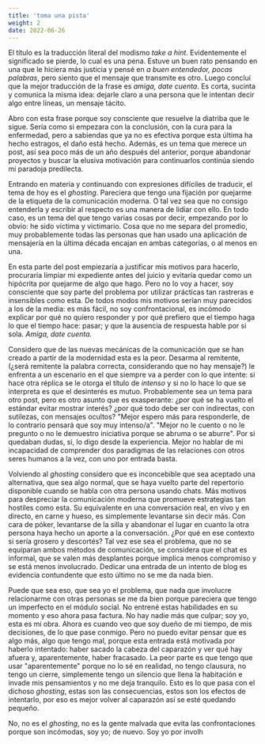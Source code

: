```yaml
---
title: 'toma una pista'
weight: 2
date: 2022-06-26
---
```


El título es la traducción literal del modismo _take a hint_. Evidentemente el significado se pierde, lo cual es una pena. Estuve un buen rato pensando en una que le hiciera más justicia y pensé en _a buen entendedor, pocas palabras_, pero siento que el mensaje que transmite es otro. Luego concluí que la mejor traducción de la frase es _amiga, date cuenta_. Es corta, sucinta y comunica la misma idea: dejarle claro a una persona que le intentan decir algo entre líneas, un mensaje tácito. 

Abro con esta frase porque soy consciente que resuelve la diatriba que le sigue. Sería como si empezara con la conclusión, con la cura para la enfermedad, pero a sabiendas que ya no es efectiva porque esta última ha hecho estragos, el daño está hecho. Además, es un tema que merece un post, así sea poco más de un año después del anterior, porque abandonar proyectos y buscar la elusiva motivación para continuarlos continúa siendo mi paradoja predilecta.

Entrando en materia y continuando con expresiones difíciles de traducir, el tema de hoy es el _ghosting_. Pareciera que tengo una fijación por quejarme de la etiqueta de la comunicación moderna. O tal vez sea que no consigo entenderla y escribir al respecto es una manera de lidiar con ello. En todo caso, es un tema del que tengo varias cosas por decir, empezando por lo obvio: he sido víctima y victimario. Cosa que no me separa del promedio, muy probablemente todas las personas que han usado una aplicación de mensajería en la última década encajan en ambas categorías, o al menos en una.

En esta parte del post empiezaría a justificar mis motivos para hacerlo, procuraría limpiar mi expediente antes del juicio y evitaría quedar como un hipócrita por quejarme de algo que hago. Pero no lo voy a hacer, soy consciente que soy parte del problema por utilizar prácticas tan rastreras e insensibles como esta. De todos modos mis motivos serían muy parecidos a los de la media: es más fácil, no soy confrontacional, es incómodo explicar por qué no quiero responder y por qué prefiero que el tiempo haga lo que el tiempo hace: pasar; y que la ausencia de respuesta hable por si sola. _Amiga, date cuenta._

Considero que de las nuevas mecánicas de la comunicación que se han creado a partir de la modernidad esta es la peor. Desarma al remitente, (¿será remitente la palabra correcta, considerando que no hay mensaje?) le enfrenta a un escenario en el que siempre va a perder con lo que intente: si hace otra réplica se le otorga el título de _intenso_ y si no lo hace lo que se interpreta es que el desinterés es mutuo. Probablemente sea un tema para otro post, pero es otro asunto que es exasperante: ¿por qué se ha vuelto el estándar evitar mostrar interés? ¿por qué todo debe ser con indirectas, con sutilezas, con mensajes ocultos? "Mejor espero más para responderle, de lo contrario pensará que soy muy intenso/a". "Mejor no le cuento o no le pregunto o no le demuestro iniciativa porque se abruma o se aburre". Por si quedaban dudas, si, lo digo desde la experiencia. Mejor no hablar de mi incapacidad de comprender dos paradigmas de las relaciones con otros seres humanos a la vez, con uno por entrada basta. 

Volviendo al _ghosting_ considero que es inconcebible que sea aceptado una alternativa, que sea algo normal, que se haya vuelto parte del repertorio disponible cuando se habla con otra persona usando chats. Más motivos para despreciar la comunicación moderna que promueve estrategias tan hostiles como esta. Su equivalente en una conversación real, en vivo y en directo, en carne y hueso, es simplemente levantarse sin decir más. Con cara de póker, levantarse de la silla y abandonar el lugar en cuanto la otra persona haya hecho un aporte a la conversación. ¿Por qué en ese contexto si sería grosero y descortés? Tal vez ese sea el problema, que no se equiparan ambos métodos de comunicación, se considera que el chat es informal, que se valen más desplantes porque implica menos compromiso y se está menos involucrado. Dedicar una entrada de un intento de blog es evidencia contundente que esto último no se me da nada bien.

Puede que sea eso, que sea yo el problema, que nada que involucre relacionarme con otras personas se me da bien porque pareciera que tengo un imperfecto en el módulo social. No entrené estas habilidades en su momento y eso ahora pasa factura. No hay nadie más que culpar; soy yo, esta es mi obra. Ahora es cuando veo que soy dueño de mi tiempo, de mis decisiones, de lo que pase conmigo. Pero no puedo evitar pensar que es algo más, algo que tengo mal, porque esta entrada está motivada por haberlo intentado: haber sacado la cabeza del caparazón y ver qué hay afuera y, aparentemente, haber fracasado. La peor parte es que tengo que usar "aparentemente" porque no lo sé en realidad, no tengo clausura, no tengo un cierre, simplemente tengo un silencio que llena la habitación e invade mis pensamientos y no me deja tranquilo. Esto es lo que pasa con el dichoso _ghosting_, estas son las consecuencias, estos son los efectos de intentarlo, por eso es mejor volver al caparazón así se esté quedando pequeño. 

No, no es el _ghosting_, no es la gente malvada que evita las confrontaciones porque son incómodas, soy yo; de nuevo. Soy yo por involh